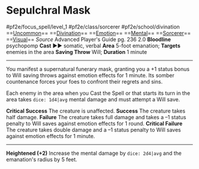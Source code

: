 # Sepulchral Mask
#pf2e/focus_spell/level_1 #pf2e/class/sorcerer #pf2e/school/divination 
==[Uncommon](Uncommon.md)== ==[Divination](Divination.md)== ==[Emotion](Emotion.md)== ==[Mental](Mental.md)== ==[Sorcerer](Sorcerer.md)== ==[Visual](Visual.md)==
*Source* Advanced Player's Guide pg. 236 2.0
**Bloodline** psychopomp
**Cast** ►► somatic, verbal
**Area** 5-foot emanation; **Targets** enemies in the area
**Saving Throw** Will; **Duration** 1 minute

---
You manifest a supernatural funerary mask, granting you a +1 status bonus to Will saving throws against emotion effects for 1 minute. Its somber countenance forces your foes to confront their regrets and sins.

Each enemy in the area when you Cast the Spell or that starts its turn in the area takes `dice: 1d4|avg` mental damage and must attempt a Will save.

**Critical Success** The creature is unaffected.
**Success** The creature takes half damage.
**Failure** The creature takes full damage and takes a –1 status penalty to Will saves against emotion effects for 1 round.
**Critical Failure** The creature takes double damage and a –1 status penalty to Will saves against emotion effects for 1 minute.

<hr>

**Heightened (+2)** Increase the mental damage by `dice: 2d4|avg` and the emanation's radius by 5 feet.